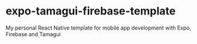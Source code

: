 # expo-tamagui-firebase-template
My personal React Native template for mobile app development with Expo, Firebase and Tamagui
